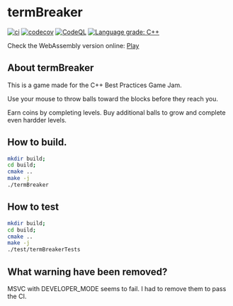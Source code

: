# termBreaker

[![ci](https://github.com/ArthurSonzogni/termBreaker/actions/workflows/ci.yml/badge.svg)](https://github.com/ArthurSonzogni/termBreaker/actions/workflows/ci.yml)
[![codecov](https://codecov.io/gh/ArthurSonzogni/termBreaker/branch/main/graph/badge.svg)](https://codecov.io/gh/ArthurSonzogni/termBreaker)
[![CodeQL](https://github.com/ArthurSonzogni/termBreaker/actions/workflows/codeql-analysis.yml/badge.svg)](https://github.com/ArthurSonzogni/termBreaker/actions/workflows/codeql-analysis.yml)
[![Language grade: C++](https://img.shields.io/lgtm/grade/cpp/github/ArthurSonzogni/termBreaker)](https://lgtm.com/projects/g/ArthurSonzogni/termBreaker/context:cpp)


Check the WebAssembly version online:
[Play](https://arthursonzogni.com/TermBreaker/)

## About termBreaker

This is a game made for the C++ Best Practices Game Jam.

Use your mouse to throw balls toward the blocks before they reach you.

Earn coins by completing levels. Buy additional balls to grow and complete even
hardder levels.


## How to build.

```bash
mkdir build;
cd build;
cmake ..
make -j
./termBreaker
```

## How to test

```bash
mkdir build;
cd build;
cmake ..
make -j
./test/termBreakerTests
```

## What warning have been removed?

MSVC with DEVELOPER_MODE seems to fail. I had to remove them to pass the CI.

